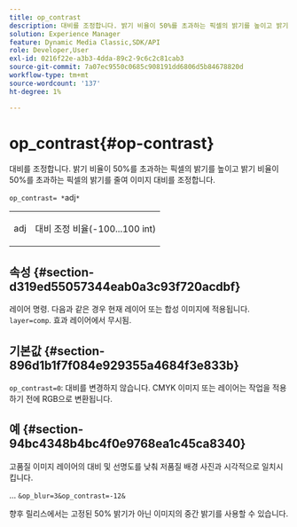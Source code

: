 ```yaml
---
title: op_contrast
description: 대비를 조정합니다. 밝기 비율이 50%를 초과하는 픽셀의 밝기를 높이고 밝기 비율이 50%를 초과하는 픽셀의 밝기를 줄여 이미지 대비를 조정합니다.
solution: Experience Manager
feature: Dynamic Media Classic,SDK/API
role: Developer,User
exl-id: 0216f22e-a3b3-4dda-89c2-9c6c2c81cab3
source-git-commit: 7a07ec9550c0685c908191dd6806d5b84678820d
workflow-type: tm+mt
source-wordcount: '137'
ht-degree: 1%

---
```


# op_contrast{#op-contrast}

대비를 조정합니다. 밝기 비율이 50%를 초과하는 픽셀의 밝기를 높이고 밝기 비율이 50%를 초과하는 픽셀의 밝기를 줄여 이미지 대비를 조정합니다.

`op_contrast= *`adj`*`

<table id="simpletable_8246802C74424A68A7A2EA5B50A89D42"> 
 <tr class="strow"> 
  <td class="stentry"> <p><span class="varname"> adj</span> </p> </td> 
  <td class="stentry"> <p>대비 조정 비율(-100...100 int) </p></td> 
 </tr> 
</table>

## 속성 {#section-d319ed55057344eab0a3c93f720acdbf}

레이어 명령. 다음과 같은 경우 현재 레이어 또는 합성 이미지에 적용됩니다. `layer=comp`. 효과 레이어에서 무시됨.

## 기본값 {#section-896d1b1f7f084e929355a4684f3e833b}

`op_contrast=0`: 대비를 변경하지 않습니다. CMYK 이미지 또는 레이어는 작업을 적용하기 전에 RGB으로 변환됩니다.

## 예 {#section-94bc4348b4bc4f0e9768ea1c45ca8340}

고품질 이미지 레이어의 대비 및 선명도를 낮춰 저품질 배경 사진과 시각적으로 일치시킵니다.

… `&op_blur=3&op_contrast=-12&`

향후 릴리스에서는 고정된 50% 밝기가 아닌 이미지의 중간 밝기를 사용할 수 있습니다.
